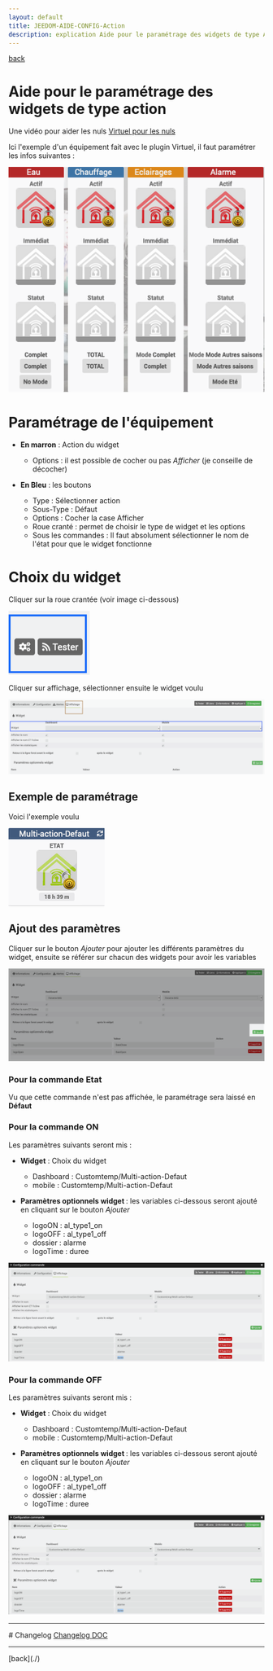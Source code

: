 ```yaml
---
layout: default
title: JEEDOM-AIDE-CONFIG-Action
description: explication Aide pour le paramétrage des widgets de type Action
---
```

[back](./)
# Aide pour le paramétrage des widgets de type action

Une vidéo pour aider les nuls <a href="https://www.youtube.com/watch?v=wiMh8rmfdKU">Virtuel pour les nuls</a>

Ici l'exemple d'un équipement fait avec le plugin Virtuel, il faut paramétrer les infos suivantes :
<p><img src="../img/help/config_alarm_1.png" alt="Aide 1" /></p>

# Paramétrage de l'équipement

* <b>En marron</b> : Action du widget
    * Options : il est possible de cocher ou pas <i>Afficher</i> (je conseille de décocher)

* <b>En Bleu</b> : les boutons
	* Type : Sélectionner action
	* Sous-Type : Défaut
    * Options : Cocher la case Afficher
	* Roue cranté : permet de choisir le type de widget et les options
    * Sous les commandes : Il faut absolument sélectionner le nom de l'état pour que le widget fonctionne

# Choix du widget
Cliquer sur la roue crantée (voir image ci-dessous)
<p><img src="../img/help/config_info_4.png" alt="Aide 4" /></p>

Cliquer sur affichage, sélectionner ensuite le widget voulu
<p><img src="../img/help/config_info_2.png" alt="Aide 2" /></p>

## Exemple de paramétrage
Voici l'exemple voulu
<p><img src="../img/exemple/d/multi_action.png" alt="Résultat" /></p>

## Ajout des paramètres
Cliquer sur le bouton <i>Ajouter</i> pour ajouter les différents paramètres du widget, ensuite se référer sur chacun des widgets pour avoir les variables
<p><img src="../img/help/config_info_3.png" alt="Aide 3" /></p>

### Pour la commande <b>Etat</b>
Vu que cette commande n'est pas affichée, le paramétrage sera laissé en <b>Défaut</b>

### Pour la commande <b>ON</b>
Les paramètres suivants seront mis :

* <b>Widget</b> : Choix du widget
    * Dashboard : Customtemp/Multi-action-Defaut
    * mobile : Customtemp/Multi-action-Defaut

* <b>Paramètres optionnels widget </b> : les variables ci-dessous seront ajouté en cliquant sur le bouton <i>Ajouter</i>
	* logoON : al_type1_on
    * logoOFF : al_type1_off
    * dossier : alarme
    * logoTime : duree

<p><img src="../img/help/config_action_3.png" alt="Aide 3" /></p>

### Pour la commande <b>OFF</b>
Les paramètres suivants seront mis :

* <b>Widget</b> : Choix du widget
    * Dashboard : Customtemp/Multi-action-Defaut
    * mobile : Customtemp/Multi-action-Defaut

* <b>Paramètres optionnels widget </b> : les variables ci-dessous seront ajouté en cliquant sur le bouton <i>Ajouter</i>
	* logoON : al_type1_on
    * logoOFF : al_type1_off
    * dossier : alarme
    * logoTime : duree

<p><img src="../img/help/config_action_3.png" alt="Aide 3" /></p>

<hr />
# Changelog
<a href="https://github.com/JEALG/JEEDOM-Widget_JAG-doc/commits/master">Changelog DOC</a>

<hr />
[back](./)